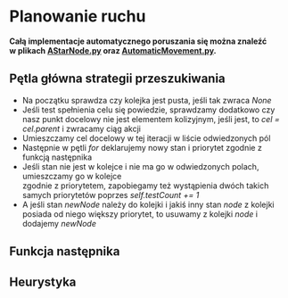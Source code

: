 # Planowanie ruchu

**Całą implementacje automatycznego poruszania się można znaleźć  
w plikach [AStarNode.py](https://git.wmi.amu.edu.pl/s444409/DSZI_Survival/src/master/src/AI/AStarNode.py) oraz
 [AutomaticMovement.py](https://git.wmi.amu.edu.pl/s444409/DSZI_Survival/src/master/src/AI/AutomaticMovement.py).**
 
## Pętla główna strategii przeszukiwania

* Na początku sprawdza czy kolejka jest pusta, jeśli tak zwraca *None*
* Jeśli test spełnienia celu się powiedzie, sprawdzamy dodatkowo czy nasz punkt docelowy nie jest elementem kolizyjnym, jeśli jest, to *cel = cel.parent* i zwracamy ciąg akcji
* Umieszczamy cel docelowy w tej iteracji w liście odwiedzonych pól
* Następnie w pętli *for* deklarujemy nowy stan i priorytet zgodnie z funkcją następnika
* Jeśli stan nie jest w kolejce i nie ma go w odwiedzonych polach, umieszczamy go w kolejce  
zgodnie z priorytetem, zapobiegamy też wystąpienia dwóch takich samych priorytetów poprzes *self.testCount += 1*
* A jeśli stan *newNode* należy do kolejki i jakiś inny stan *node* z kolejki posiada od niego większy priorytet, 
to usuwamy z kolejki *node* i dodajemy *newNode*

## Funkcja następnika

## Heurystyka